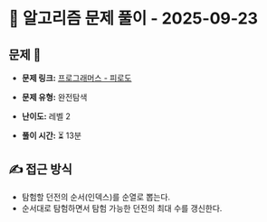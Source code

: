 # 📝 알고리즘 문제 풀이 - 2025-09-23

## 문제 📖

- **문제 링크:** [프로그래머스 - 피로도](https://school.programmers.co.kr/learn/courses/30/lessons/87946)

- **문제 유형:** 완전탐색

- **난이도:** 레벨 2

- **풀이 시간:** ⏳ 13분

## ✍ 접근 방식

- 탐험할 던전의 순서(인덱스)를 순열로 뽑는다.
- 순서대로 탐험하면서 탐험 가능한 던전의 최대 수를 갱신한다.
